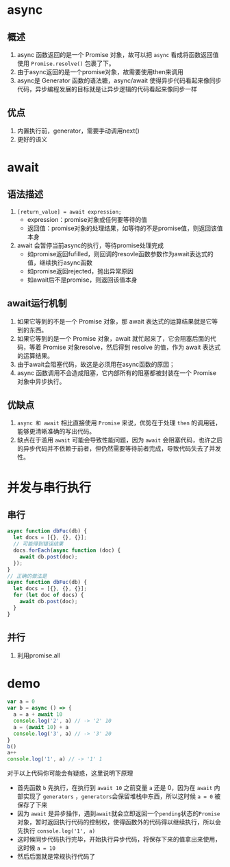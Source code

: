 # async

## 概述

1. async 函数返回的是一个 Promise 对象，故可以把 `async` 看成将函数返回值使用 `Promise.resolve()` 包裹了下。
2. 由于async返回的是一个promise对象，故需要使用then来调用
3. async是 Generator 函数的语法糖，async/await 使得异步代码看起来像同步代码，异步编程发展的目标就是让异步逻辑的代码看起来像同步一样

## 优点

1. 内置执行前，generator，需要手动调用next()
2. 更好的语义



# await

## 语法描述

1. `[return_value] = await expression;`
	- expression：promise对象或任何要等待的值
	- 返回值：promise对象的处理结果，如等待的不是promise值，则返回该值本身
2. await 会暂停当前async的执行，等待promise处理完成
	- 如promise返回fufilled，则回调的resovle函数参数作为await表达式的值，继续执行async函数
	- 如promise返回rejected，抛出异常原因
	- 如await后不是promise，则返回该值本身

## await运行机制

1. 如果它等到的不是一个 Promise 对象，那 await 表达式的运算结果就是它等到的东西。
2. 如果它等到的是一个 Promise 对象，await 就忙起来了，它会阻塞后面的代码，等着 Promise 对象resolve，然后得到 resolve 的值，作为 await 表达式的运算结果。
3. 由于await会阻塞代码，故这是必须用在async函数的原因；
4. async 函数调用不会造成阻塞，它内部所有的阻塞都被封装在一个 Promise 对象中异步执行。

## 优缺点

1. `async 和 await` 相比直接使用 `Promise` 来说，优势在于处理 `then` 的调用链，能够更清晰准确的写出代码。
2. 缺点在于滥用 `await` 可能会导致性能问题，因为 `await` 会阻塞代码，也许之后的异步代码并不依赖于前者，但仍然需要等待前者完成，导致代码失去了并发性。

# 并发与串行执行

## 串行

```javascript
async function dbFuc(db) {
  let docs = [{}, {}, {}];
  // 可能得到错误结果
  docs.forEach(async function (doc) {
    await db.post(doc);
  });
}
// 正确的做法是
async function dbFuc(db) {
  let docs = [{}, {}, {}];
  for (let doc of docs) {
    await db.post(doc);
  }
}

```

## 并行

1. 利用promise.all

# demo

```javascript
var a = 0
var b = async () => {
  a = a + await 10
  console.log('2', a) // -> '2' 10
  a = (await 10) + a
  console.log('3', a) // -> '3' 20
}
b()
a++
console.log('1', a) // -> '1' 1
```

对于以上代码你可能会有疑惑，这里说明下原理

- 首先函数 `b` 先执行，在执行到 `await 10` 之前变量 `a` 还是 0，因为在 `await` 内部实现了 `generators` ，`generators`会保留堆栈中东西，所以这时候 `a = 0` 被保存了下来
- 因为 `await` 是异步操作，遇到`await`就会立即返回一个`pending`状态的`Promise`对象，暂时返回执行代码的控制权，使得函数外的代码得以继续执行，所以会先执行 `console.log('1', a)`
- 这时候同步代码执行完毕，开始执行异步代码，将保存下来的值拿出来使用，这时候 `a = 10`
- 然后后面就是常规执行代码了